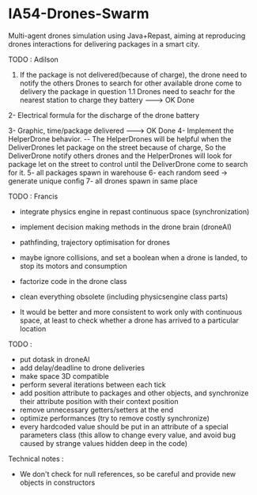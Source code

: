 # IA54-Drones-Swarm
Multi-agent drones simulation using Java+Repast, aiming at reproducing drones interactions for delivering packages in a smart city.

TODO : Adilson

1. If the package is not delivered(because of charge), the drone need to notify the others Drones  to search for other available drone come to delivery the package in question
    1.1 Drones need to seachr for the nearest station to charge they battery  ---> OK Done

2- Electrical formula for the discharge of the drone battery

3- Graphic, time/package delivered ---> OK Done
4- Implement the HelperDrone behavior.
  -- The HelperDrones will be helpful when the DeliverDrones let package on the street because of charge, So the DeliverDrone notify others drones and the HelperDrones will look for package let on the street to control until the DeliverDrone come to search for it.
5- all packages spawn in warehouse
6- each random seed -> generate unique config
7- all drones spawn in same place

TODO : Francis
- integrate physics engine in repast continuous space (synchronization)
- implement decision making methods in the drone brain (droneAI)
- pathfinding, trajectory optimisation for drones
- maybe ignore collisions, and set a boolean when a drone is landed, to stop its motors and consumption
- factorize code in the drone class
- clean everything obsolete (including physicsengine class parts)

- It would be better and more consistent to work only with continuous space, at least to check whether a drone has arrived to a particular location 

TODO :
- put dotask in droneAI
- add delay/deadline to drone deliveries
- make space 3D compatible
- perform several iterations between each tick
- add position attribute to packages and other objects, and synchronize their attribute position with their context position
- remove unnecessary getters/setters at the end
- optimize performances (try to remove costly synchronize) 
- every hardcoded value should be put in an attribute of a special parameters class (this allow to change every value, and avoid bug caused by strange values hidden deep in the code)


Technical notes :
- We don't check for null references, so be careful and provide new objects in constructors
